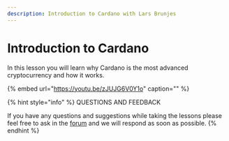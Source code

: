 ```yaml
---
description: Introduction to Cardano with Lars Brunjes
---
```


# Introduction to Cardano

In this lesson you will learn why Cardano is the most advanced cryptocurrency and how it works.

{% embed url="https://youtu.be/zJUJG6V0Y1o" caption="" %}



{% hint style="info" %}
 QUESTIONS AND FEEDBACK

  
If you have any questions and suggestions while taking the lessons please feel free to ask in the [forum](https://forum.cardano.org/c/english/operators-talk/119) and we will respond as soon as possible.
{% endhint %}

